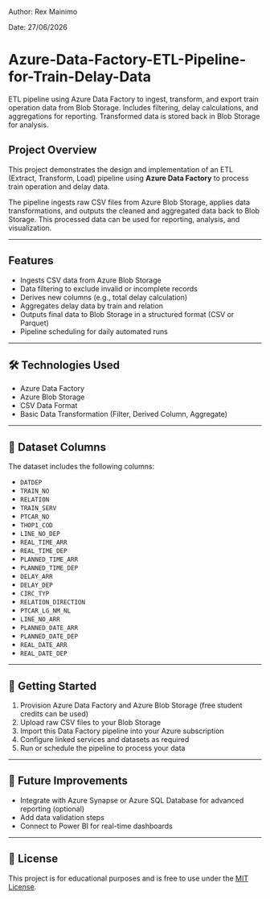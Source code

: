 Author: Rex Mainimo   

Date: 27/06/2026

# Azure-Data-Factory-ETL-Pipeline-for-Train-Delay-Data
ETL pipeline using Azure Data Factory to ingest, transform, and export train operation data from Blob Storage. Includes filtering, delay calculations, and aggregations for reporting. Transformed data is stored back in Blob Storage for analysis.

## Project Overview

This project demonstrates the design and implementation of an ETL (Extract, Transform, Load) pipeline using **Azure Data Factory** to process train operation and delay data.

The pipeline ingests raw CSV files from Azure Blob Storage, applies data transformations, and outputs the cleaned and aggregated data back to Blob Storage. This processed data can be used for reporting, analysis, and visualization.

---

##  Features

- Ingests CSV data from Azure Blob Storage
- Data filtering to exclude invalid or incomplete records
- Derives new columns (e.g., total delay calculation)
- Aggregates delay data by train and relation
- Outputs final data to Blob Storage in a structured format (CSV or Parquet)
- Pipeline scheduling for daily automated runs

---

## 🛠 Technologies Used

- Azure Data Factory
- Azure Blob Storage
- CSV Data Format
- Basic Data Transformation (Filter, Derived Column, Aggregate)

---

## 📁 Dataset Columns

The dataset includes the following columns:

- `DATDEP`
- `TRAIN_NO`
- `RELATION`
- `TRAIN_SERV`
- `PTCAR_NO`
- `THOP1_COD`
- `LINE_NO_DEP`
- `REAL_TIME_ARR`
- `REAL_TIME_DEP`
- `PLANNED_TIME_ARR`
- `PLANNED_TIME_DEP`
- `DELAY_ARR`
- `DELAY_DEP`
- `CIRC_TYP`
- `RELATION_DIRECTION`
- `PTCAR_LG_NM_NL`
- `LINE_NO_ARR`
- `PLANNED_DATE_ARR`
- `PLANNED_DATE_DEP`
- `REAL_DATE_ARR`
- `REAL_DATE_DEP`

---

## 🚀 Getting Started

1. Provision Azure Data Factory and Azure Blob Storage (free student credits can be used)
2. Upload raw CSV files to your Blob Storage
3. Import this Data Factory pipeline into your Azure subscription
4. Configure linked services and datasets as required
5. Run or schedule the pipeline to process your data

---

## 📅 Future Improvements

- Integrate with Azure Synapse or Azure SQL Database for advanced reporting (optional)
- Add data validation steps
- Connect to Power BI for real-time dashboards

---

## 📄 License

This project is for educational purposes and is free to use under the [MIT License](LICENSE).
